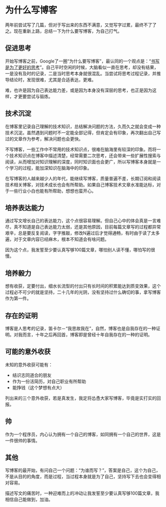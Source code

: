 # 为什么写博客
两年前尝试写了几篇，但对于写出来的东西不满意，又觉写字过累，最终不了了之。现在重新上路，总结一下为什么要写博客，为自己打气。  

## 促进思考
开始写博客之前，Google了一圈“为什么要写博客”，最认同的一个观点是：“[书写是为了更好的思考](http://mindhacks.cn/2009/02/09/writing-is-better-thinking/)”。自己平时空闲的时候，大脑看似一直在思考，却没有结果，一是没有及时的记录，二是当时思考本身就很混乱。当尝试将思考过程记录，并推导结论时，发现很难，尤其是合适表达，更难。  

难，也许是因为自己表达能力差，或是因为本身没有深层的思考，也正是因为这样，才更要尝试与锻炼。  

## 技术沉淀
在博客里记录自己理解的技术知识，总结解决问题的方法，久而久之就会变成一种技术沉淀。虽然遇到问题时不一定能全部记得，但肯定会有印象，再次翻出自己写过的文章作为参考，解决问题也会更快。  

不写博客，一些工作中不常用的技术知识点，很难在脑海里有较深的印象。而将一个技术知识点在博客中描述清楚，经常需要二次思考，还会带来一些扩展性搜索与阅读，从而增加对知识理解的深度，同时知识面也会更广，所以写博客本身就是一个学习的过程，能加深知识在脑海中的印象。  

在写博客的人越来越少人的年代，能继续写博客，质量普遍不差，长期订阅和阅读技术相关博客，对技术成长也会有所帮助。如果自己博客技术文章水准能达标，对于一些行业小白也能有所帮助，想想也蛮开心。  

## 培养表达能力
通过写文增长自己的表达能力，这个点很容易理解。但自己心中的体会真是一言难尽，真不知道是自己表达能力太弱，还是其他原因，目前每篇文章写的过程都异常艰辛，总是要反复阅读，字字推敲，修改N遍过后才觉得通畅，有时由于读了太多遍，对于文章内容已经麻木，根本不知道会有啥问题。  

因为这个点，我发誓至少要认真写够100篇文章，哪怕别人读不懂，哪怕写的很慢。  

## 培养毅力
想有收获，定要付出，细水长流型的付出只有长时间的积累能达到质变效果，这个过程必不可少的就是坚持，二十几年的光阴，没有坚持过什么确切的事，拿写博客作为第一件。  

## 存在的证明
博客是人思考的记录，笛卡尔－“我思故我在”，自然，博客也是自我存在的一种证明。对我而言，十年之后再回首，博客即是曾经十年自我存在的一种的证明。  

## 可能的意外收获
未知的意外收获可能有：
-   结识志同道合的朋友
-   作为一份活简历，对自己职业有所帮助
-   能挣钱（这个梦想有点大）

列出来的三个意外收获，若是真发生，我定将怂恿大家写博客，毕竟是实打实的回报。  

## 帅
作为一个程序员，内心认为拥有一个自己的博客，如同拥有一个自己的世界，这是一件很帅的事情。  

## 其他
写博客的最开始，有问自己一个问题：“为谁而写？”，答案是自己，这个为自己，不是从目的的角度，而是过程，当过程本身就是为了自己，坚持写下去也会变得相对容易。  

描述写文的痛苦时，一种迎难而上的冲动让我发誓至少要认真写够100篇文章，我相信自己能做到，加油。  